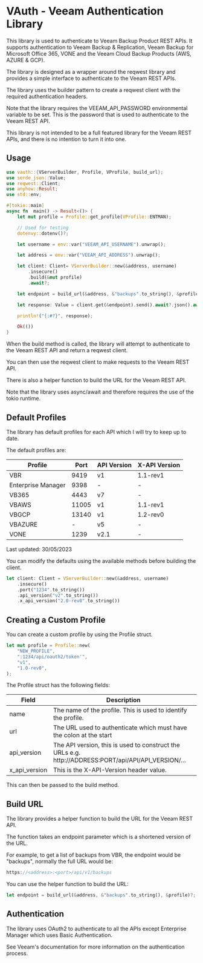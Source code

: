 # VAuth - Veeam Authentication Library

This library is used to authenticate to Veeam Backup Product REST APIs.
It supports authentication to Veeam Backup & Replication, Veeam Backup for Microsoft Office 365, VONE and the Veeam Cloud Backup Products (AWS, AZURE & GCP).

The library is designed as a wrapper around the reqwest library and provides a simple interface to authenticate to the Veeam REST APIs.

The library uses the builder pattern to create a reqwest client with the required authentication headers.

Note that the library requires the VEEAM_API_PASSWORD environmental variable to be set. This is the password that is used to authenticate to the Veeam REST API.

This library is not intended to be a full featured library for the Veeam REST APIs, and there is no intention to turn it into one.

## Usage

```rust
use vauth::{VServerBuilder, Profile, VProfile, build_url};
use serde_json::Value;
use reqwest::Client;
use anyhow::Result;
use std::env;

#[tokio::main]
async fn  main() -> Result<()> {
    let mut profile = Profile::get_profile(VProfile::ENTMAN);

    // Used for testing
    dotenvy::dotenv()?;

    let username = env::var("VEEAM_API_USERNAME").unwrap();

    let address = env::var("VEEAM_API_ADDRESS").unwrap();

    let client: Client= VServerBuilder::new(&address, username)
        .insecure()
        .build(&mut profile)
        .await?;

    let endpoint = build_url(&address, &"backups".to_string(), &profile)?;

    let response: Value = client.get(&endpoint).send().await?.json().await?;

    println!("{:#?}", response);

    Ok(())
}
```

When the build method is called, the library will attempt to authenticate to the Veeam REST API and return a reqwest client.

You can then use the reqwest client to make requests to the Veeam REST API.

There is also a helper function to build the URL for the Veeam REST API.

Note that the library uses async/await and therefore requires the use of the tokio runtime.

## Default Profiles

The library has default profiles for each API which I will try to keep up to date.

The default profiles are:

| Profile            | Port  | API Version | X-API Version |
| ------------------ | ----- | ----------- | ------------- |
| VBR                | 9419  | v1          | 1.1-rev1      |
| Enterprise Manager | 9398  | -           | -             |
| VB365              | 4443  | v7          | -             |
| VBAWS              | 11005 | v1          | 1.1-rev1      |
| VBGCP              | 13140 | v1          | 1.2-rev0      |
| VBAZURE            | -     | v5          | -             |
| VONE               | 1239  | v2.1        | -             |

Last updated: 30/05/2023

You can modify the defaults using the available methods before building the client.

```rust
let client: Client = VServerBuilder::new(&address, username)
    .insecure()
    .port("1234".to_string())
    .api_version("v2".to_string())
    .x_api_version("2.0-rev0".to_string())

```

## Creating a Custom Profile

You can create a custom profile by using the Profile struct.

```rust
let mut profile = Profile::new(
    "NEW_PROFILE",
    ":1234/api/oauth2/token'",
    "v1",
    "1.0-rev0",
);
```

The Profile struct has the following fields:

| Field         | Description                                                                                          |
| ------------- | ---------------------------------------------------------------------------------------------------- |
| name          | The name of the profile. This is used to identify the profile.                                       |
| url           | The URL used to authenticate which must have the colon at the start                                  |
| api_version   | The API version, this is used to construct the URLs e.g. http://ADDRESS:PORT/api/API/API_VERSION/... |
| x_api_version | This is the X-API-Version header value.                                                              |

This can then be passed to the build method.

## Build URL

The library provides a helper function to build the URL for the Veeam REST API.

The function takes an endpoint parameter which is a shortened version of the URL.

For example, to get a list of backups from VBR, the endpoint would be "backups", normally the full URL would be:

```rust
https://<address>:<port>/api/v1/backups
```

You can use the helper function to build the URL:

```rust
let endpoint = build_url(&address, &"backups".to_string(), &profile)?;
```

## Authentication

The library uses OAuth2 to authenticate to all the APIs except Enterprise Manager which uses Basic Authentication.

See Veeam's documentation for more information on the authentication process.
